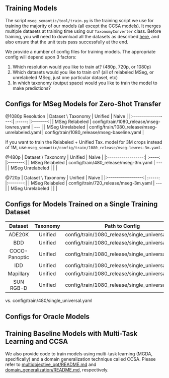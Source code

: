 
## Training Models

The script `mseg_semantic/tool/train.py` is the training script we use for training the majority of our models (all except the CCSA models). It merges multiple datasets at training time using our `TaxonomyConverter` class. Before training, you will need to download all the datasets as described [here](https://github.com/mseg-dataset/mseg-api/blob/master/download_scripts/README.md), and also ensure that the unit tests pass successfully at the end.

We provide a number of config files for training models. The appropriate config will depend upon 3 factors:
1. Which resolution would you like to train at? (480p, 720p, or 1080p)
2. Which datasets would you like to train on? (all of relabeled MSeg, or unrelabeled MSeg, just one particular dataset, etc)
3. In which taxonomy (output space) would you like to train the model to make predictions?

## Configs for MSeg Models for Zero-Shot Transfer
@1080p Resolution
| Dataset \ Taxonomy |  Unified |   Naive  |
|:------------------:|  :-----: |:--------:| 
| MSeg Relabeled | config/train/1080_release/mseg-lowres.yaml | --- |
| MSeg Unrelabeled | config/train/1080_release/mseg-unrelabeled.yaml | config/train/1080_release/mseg-baseline.yaml |

If you want to train the Relabeled + Unified Tax. model for 3M crops instead of 1M, use `mseg_semantic/config/train/1080_release/mseg-lowres-3m.yaml`.

@480p
| Dataset \ Taxonomy |  Unified |   Naive  |
|:------------------:|  :-----: |:--------:| 
| MSeg Relabeled | config/train/480_release/mseg-3m.yaml | --- |
| MSeg Unrelabeled |  |  |

@720p
| Dataset \ Taxonomy |  Unified |   Naive  |
|:------------------:|  :-----: |:--------:| 
| MSeg Relabeled | config/train/720_release/mseg-3m.yaml | --- |
| MSeg Unrelabeled |  |  |

## Configs for Models Trained on a Single Training Dataset

| Dataset            |   Taxonomy  |            Path to Config                       |
|:------------------:| :----------:| :---------------------------------------------: |
| ADE20K             |   Unified   | config/train/1080_release/single_universal.yaml |
| BDD                |   Unified   | config/train/1080_release/single_universal.yaml |
| COCO-Panoptic      |   Unified   | config/train/1080_release/single_universal.yaml |
| IDD                |   Unified   | config/train/1080_release/single_universal.yaml |
| Mapillary          |   Unified   | config/train/1080_release/single_universal.yaml |
| SUN RGB-D          |   Unified   | config/train/1080_release/single_universal.yaml |

vs. config/train/480/single_universal.yaml

## Configs for Oracle Models

## Training Baseline Models with Multi-Task Learning and CCSA

We also provide code to train models using multi-task learning (MGDA, specifically) and a domain generalization technique called CCSA. Please refer to [multiobjective_opt/README.md]() and [domain_generalization/README.md](), respectively.

